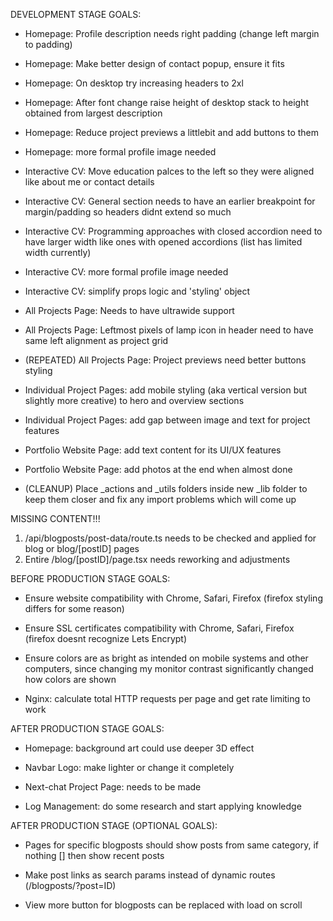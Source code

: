 DEVELOPMENT STAGE GOALS:
- Homepage: Profile description needs right padding (change left margin to padding)
- Homepage: Make better design of contact popup, ensure it fits
- Homepage: On desktop try increasing headers to 2xl
- Homepage: After font change raise height of desktop stack to height obtained from largest description
- Homepage: Reduce project previews a littlebit and add buttons to them
- Homepage: more formal profile image needed

- Interactive CV: Move education palces to the left so they were aligned like about me or contact details
- Interactive CV: General section needs to have an earlier breakpoint for margin/padding so headers didnt extend so much
- Interactive CV: Programming approaches with closed accordion need to have larger width like ones with opened accordions (list has limited width currently)
- Interactive CV: more formal profile image needed
- Interactive CV: simplify props logic and 'styling' object

- All Projects Page: Needs to have ultrawide support
- All Projects Page: Leftmost pixels of lamp icon in header need to have same left alignment as project grid
- (REPEATED) All Projects Page: Project previews need better buttons styling

- Individual Project Pages: add mobile styling (aka vertical version but slightly more creative) to hero and overview sections
- Individual Project Pages: add gap between image and text for project features

- Portfolio Website Page: add text content for its UI/UX features
- Portfolio Website Page: add photos at the end when almost done

- (CLEANUP) Place _actions and _utils folders inside new _lib folder to keep them closer and fix any
import problems which will come up

MISSING CONTENT!!!
1) /api/blogposts/post-data/route.ts needs to be checked and applied for blog or blog/[postID] pages
2) Entire /blog/[postID]/page.tsx needs reworking and adjustments 


BEFORE PRODUCTION STAGE GOALS: 
- Ensure website compatibility with Chrome, Safari, Firefox (firefox styling differs for some reason)

- Ensure SSL certificates compatibility with Chrome, Safari, Firefox (firefox doesnt recognize Lets Encrypt)

- Ensure colors are as bright as intended on mobile systems and other computers, since changing my monitor contrast significantly changed how colors are shown 

- Nginx: calculate total HTTP requests per page and get rate limiting to work

AFTER PRODUCTION STAGE GOALS:
- Homepage: background art could use deeper 3D effect

- Navbar Logo: make lighter or change it completely

- Next-chat Project Page: needs to be made

- Log Management: do some research and start applying knowledge 

AFTER PRODUCTION STAGE (OPTIONAL GOALS): 
- Pages for specific blogposts should show posts from same category, if nothing [] then show recent posts

- Make post links as search params instead of dynamic routes (/blogposts/?post=ID) 

- View more button for blogposts can be replaced with load on scroll 






